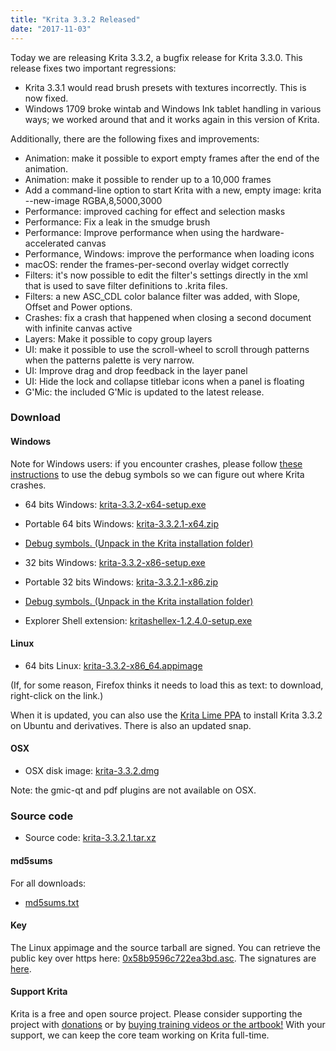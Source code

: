 ```yaml
---
title: "Krita 3.3.2 Released"
date: "2017-11-03"
---
```


Today we are releasing Krita 3.3.2, a bugfix release for Krita 3.3.0. This release fixes two important regressions:

- Krita 3.3.1 would read brush presets with textures incorrectly. This is now fixed.
- Windows 1709 broke wintab and Windows Ink tablet handling in various ways; we worked around that and it works again in this version of Krita.

Additionally, there are the following fixes and improvements:

- Animation: make it possible to export empty frames after the end of the animation.
- Animation: make it possible to render up to a 10,000 frames
- Add a command-line option to start Krita with a new, empty image: krita --new-image RGBA,8,5000,3000
- Performance: improved caching for effect and selection masks
- Performance: Fix a leak in the smudge brush
- Performance: Improve performance when using the hardware-accelerated canvas
- Performance, Windows: improve the performance when loading icons
- macOS: render the frames-per-second overlay widget correctly
- Filters: it's now possible to edit the filter's settings directly in the xml that is used to save filter definitions to .krita files.
- Filters: a new ASC\_CDL color balance filter was added, with Slope, Offset and Power options.
- Crashes: fix a crash that happened when closing a second document with infinite canvas active
- Layers: Make it possible to copy group layers
- UI: make it possible to use the scroll-wheel to scroll through patterns when the patterns palette is very narrow.
- UI: Improve drag and drop feedback in the layer panel
- UI: Hide the lock and collapse titlebar icons when a panel is floating
- G'Mic: the included G'Mic is updated to the latest release.

### Download

#### Windows

Note for Windows users: if you encounter crashes, please follow [these instructions](https://docs.krita.org/Dr._Mingw_debugger) to use the debug symbols so we can figure out where Krita crashes.

- 64 bits Windows: [krita-3.3.2-x64-setup.exe](https://download.kde.org/stable/krita/3.3.2/krita-3.3.2-x64-setup.exe)
- Portable 64 bits Windows: [krita-3.3.2.1-x64.zip](https://download.kde.org/stable/krita/3.3.2/krita-3.3.2.1-x64.zip)
- [Debug symbols. (Unpack in the Krita installation folder)](https://download.kde.org/stable/krita/3.3.2/krita-3.3.2.1-x64-dbg.zip)

- 32 bits Windows: [krita-3.3.2-x86-setup.exe](https://download.kde.org/stable/krita/3.3.2/krita-3.3.2-x86-setup.exe)
- Portable 32 bits Windows: [krita-3.3.2.1-x86.zip](https://download.kde.org/stable/krita/3.3.2/krita-3.3.2.1-x86.zip)
- [Debug symbols. (Unpack in the Krita installation folder)](https://download.kde.org/stable/krita/3.3.2/krita-3.3.2.1-x86-dbg.zip)

- Explorer Shell extension: [kritashellex-1.2.4.0-setup.exe](https://download.kde.org/stable/krita/KritaShellExtension-v1.2.4-setup.exe)

#### Linux

- 64 bits Linux: [krita-3.3.2-x86\_64.appimage](https://download.kde.org/stable/krita/3.3.2/krita-3.3.2-x86_64.appimage)

(If, for some reason, Firefox thinks it needs to load this as text: to download, right-click on the link.)

When it is updated, you can also use the [Krita Lime PPA](https://launchpad.net/%7Ekritalime/+archive/ubuntu/ppa) to install Krita 3.3.2 on Ubuntu and derivatives. There is also an updated snap.

#### OSX

- OSX disk image: [krita-3.3.2.dmg](https://download.kde.org/stable/krita/3.3.2/krita-3.3.2.dmg)

Note: the gmic-qt and pdf plugins are not available on OSX.

### Source code

- Source code: [krita-3.3.2.1.tar.xz](https://download.kde.org/stable/krita/3.3.2/krita-3.3.2.1.tar.xz)

#### md5sums

For all downloads:

- [md5sums.txt](https://download.kde.org/stable/krita/3.3.2/md5sums.txt)

#### Key

The Linux appimage and the source tarball are signed. You can retrieve the public key over https here: [0x58b9596c722ea3bd.asc](https://share.kde.org/index.php/s/fJ99V5mZvuyD0z8). The signatures are [here](http://download.kde.org/stable/krita/3.3.2/).

#### Support Krita

Krita is a free and open source project. Please consider supporting the project with [donations](https://krita.org/en/support-us/donations/) or by [buying training videos or the artbook!](https://krita.org/en/support-us/shop) With your support, we can keep the core team working on Krita full-time.
